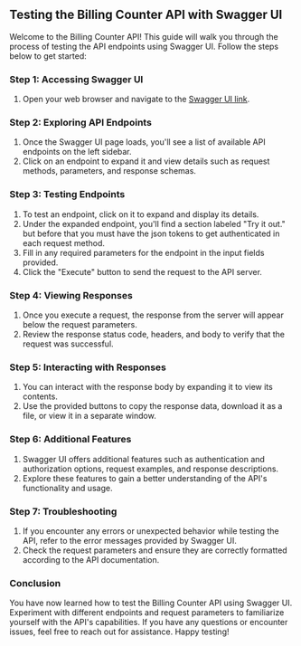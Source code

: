 ## Testing the Billing Counter API with Swagger UI

Welcome to the Billing Counter API! This guide will walk you through the process of testing the API endpoints using Swagger UI. Follow the steps below to get started:

### Step 1: Accessing Swagger UI

1. Open your web browser and navigate to the [Swagger UI link](https://billing-counter.onrender.com/api/schema/swagger-ui/).

### Step 2: Exploring API Endpoints

1. Once the Swagger UI page loads, you'll see a list of available API endpoints on the left sidebar.
2. Click on an endpoint to expand it and view details such as request methods, parameters, and response schemas.

### Step 3: Testing Endpoints

1. To test an endpoint, click on it to expand and display its details.
2. Under the expanded endpoint, you'll find a section labeled "Try it out." but before that you must have the json tokens to get authenticated in each request method.
3. Fill in any required parameters for the endpoint in the input fields provided.
4. Click the "Execute" button to send the request to the API server.

### Step 4: Viewing Responses

1. Once you execute a request, the response from the server will appear below the request parameters.
2. Review the response status code, headers, and body to verify that the request was successful.

### Step 5: Interacting with Responses

1. You can interact with the response body by expanding it to view its contents.
2. Use the provided buttons to copy the response data, download it as a file, or view it in a separate window.

### Step 6: Additional Features

1. Swagger UI offers additional features such as authentication and authorization options, request examples, and response descriptions.
2. Explore these features to gain a better understanding of the API's functionality and usage.

### Step 7: Troubleshooting

1. If you encounter any errors or unexpected behavior while testing the API, refer to the error messages provided by Swagger UI.
2. Check the request parameters and ensure they are correctly formatted according to the API documentation.

### Conclusion

You have now learned how to test the Billing Counter API using Swagger UI. Experiment with different endpoints and request parameters to familiarize yourself with the API's capabilities. If you have any questions or encounter issues, feel free to reach out for assistance. Happy testing!